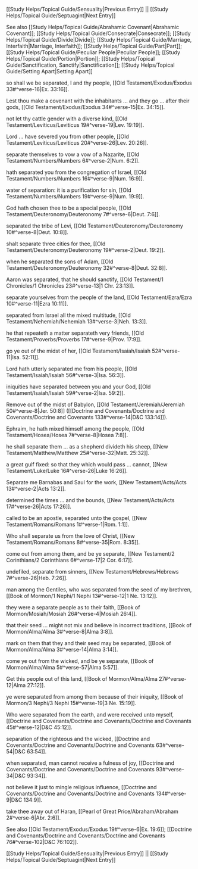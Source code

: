 [[Study Helps/Topical Guide/Sensuality|Previous Entry]]  ||  [[Study Helps/Topical Guide/Septuagint|Next Entry]]

 See also [[Study Helps/Topical Guide/Abrahamic Covenant|Abrahamic Covenant]]; [[Study Helps/Topical Guide/Consecrate|Consecrate]]; [[Study Helps/Topical Guide/Divide|Divide]]; [[Study Helps/Topical Guide/Marriage, Interfaith|Marriage, Interfaith]]; [[Study Helps/Topical Guide/Part|Part]]; [[Study Helps/Topical Guide/Peculiar People|Peculiar People]]; [[Study Helps/Topical Guide/Portion|Portion]]; [[Study Helps/Topical Guide/Sanctification, Sanctify|Sanctification]]; [[Study Helps/Topical Guide/Setting Apart|Setting Apart]]

 so shall we be separated, I and thy people, [[Old Testament/Exodus/Exodus 33#^verse-16|Ex. 33:16]].

 Lest thou make a covenant with the inhabitants ... and they go ... after their gods, [[Old Testament/Exodus/Exodus 34#^verse-15|Ex. 34:15]].

 not let thy cattle gender with a diverse kind, [[Old Testament/Leviticus/Leviticus 19#^verse-19|Lev. 19:19]].

 Lord ... have severed you from other people, [[Old Testament/Leviticus/Leviticus 20#^verse-26|Lev. 20:26]].

 separate themselves to vow a vow of a Nazarite, [[Old Testament/Numbers/Numbers 6#^verse-2|Num. 6:2]].

 hath separated you from the congregation of Israel, [[Old Testament/Numbers/Numbers 16#^verse-9|Num. 16:9]].

 water of separation: it is a purification for sin, [[Old Testament/Numbers/Numbers 19#^verse-9|Num. 19:9]].

 God hath chosen thee to be a special people, [[Old Testament/Deuteronomy/Deuteronomy 7#^verse-6|Deut. 7:6]].

 separated the tribe of Levi, [[Old Testament/Deuteronomy/Deuteronomy 10#^verse-8|Deut. 10:8]].

 shalt separate three cities for thee, [[Old Testament/Deuteronomy/Deuteronomy 19#^verse-2|Deut. 19:2]].

 when he separated the sons of Adam, [[Old Testament/Deuteronomy/Deuteronomy 32#^verse-8|Deut. 32:8]].

 Aaron was separated, that he should sanctify, [[Old Testament/1 Chronicles/1 Chronicles 23#^verse-13|1 Chr. 23:13]].

 separate yourselves from the people of the land, [[Old Testament/Ezra/Ezra 10#^verse-11|Ezra 10:11]].

 separated from Israel all the mixed multitude, [[Old Testament/Nehemiah/Nehemiah 13#^verse-3|Neh. 13:3]].

 he that repeateth a matter separateth very friends, [[Old Testament/Proverbs/Proverbs 17#^verse-9|Prov. 17:9]].

 go ye out of the midst of her, [[Old Testament/Isaiah/Isaiah 52#^verse-11|Isa. 52:11]].

 Lord hath utterly separated me from his people, [[Old Testament/Isaiah/Isaiah 56#^verse-3|Isa. 56:3]].

 iniquities have separated between you and your God, [[Old Testament/Isaiah/Isaiah 59#^verse-2|Isa. 59:2]].

 Remove out of the midst of Babylon, [[Old Testament/Jeremiah/Jeremiah 50#^verse-8|Jer. 50:8]] ([[Doctrine and Covenants/Doctrine and Covenants/Doctrine and Covenants 133#^verse-14|D&C 133:14]]).

 Ephraim, he hath mixed himself among the people, [[Old Testament/Hosea/Hosea 7#^verse-8|Hosea 7:8]].

 he shall separate them ... as a shepherd divideth his sheep, [[New Testament/Matthew/Matthew 25#^verse-32|Matt. 25:32]].

 a great gulf fixed: so that they which would pass ... cannot, [[New Testament/Luke/Luke 16#^verse-26|Luke 16:26]].

 Separate me Barnabas and Saul for the work, [[New Testament/Acts/Acts 13#^verse-2|Acts 13:2]].

 determined the times ... and the bounds, [[New Testament/Acts/Acts 17#^verse-26|Acts 17:26]].

 called to be an apostle, separated unto the gospel, [[New Testament/Romans/Romans 1#^verse-1|Rom. 1:1]].

 Who shall separate us from the love of Christ, [[New Testament/Romans/Romans 8#^verse-35|Rom. 8:35]].

 come out from among them, and be ye separate, [[New Testament/2 Corinthians/2 Corinthians 6#^verse-17|2 Cor. 6:17]].

 undefiled, separate from sinners, [[New Testament/Hebrews/Hebrews 7#^verse-26|Heb. 7:26]].

 man among the Gentiles, who was separated from the seed of my brethren, [[Book of Mormon/1 Nephi/1 Nephi 13#^verse-12|1 Ne. 13:12]].

 they were a separate people as to their faith, [[Book of Mormon/Mosiah/Mosiah 26#^verse-4|Mosiah 26:4]].

 that their seed ... might not mix and believe in incorrect traditions, [[Book of Mormon/Alma/Alma 3#^verse-8|Alma 3:8]].

 mark on them that they and their seed may be separated, [[Book of Mormon/Alma/Alma 3#^verse-14|Alma 3:14]].

 come ye out from the wicked, and be ye separate, [[Book of Mormon/Alma/Alma 5#^verse-57|Alma 5:57]].

 Get this people out of this land, [[Book of Mormon/Alma/Alma 27#^verse-12|Alma 27:12]].

 ye were separated from among them because of their iniquity, [[Book of Mormon/3 Nephi/3 Nephi 15#^verse-19|3 Ne. 15:19]].

 Who were separated from the earth, and were received unto myself, [[Doctrine and Covenants/Doctrine and Covenants/Doctrine and Covenants 45#^verse-12|D&C 45:12]].

 separation of the righteous and the wicked, [[Doctrine and Covenants/Doctrine and Covenants/Doctrine and Covenants 63#^verse-54|D&C 63:54]].

 when separated, man cannot receive a fulness of joy, [[Doctrine and Covenants/Doctrine and Covenants/Doctrine and Covenants 93#^verse-34|D&C 93:34]].

 not believe it just to mingle religious influence, [[Doctrine and Covenants/Doctrine and Covenants/Doctrine and Covenants 134#^verse-9|D&C 134:9]].

 take thee away out of Haran, [[Pearl of Great Price/Abraham/Abraham 2#^verse-6|Abr. 2:6]].

 See also [[Old Testament/Exodus/Exodus 19#^verse-6|Ex. 19:6]]; [[Doctrine and Covenants/Doctrine and Covenants/Doctrine and Covenants 76#^verse-102|D&C 76:102]].

[[Study Helps/Topical Guide/Sensuality|Previous Entry]]  ||  [[Study Helps/Topical Guide/Septuagint|Next Entry]]